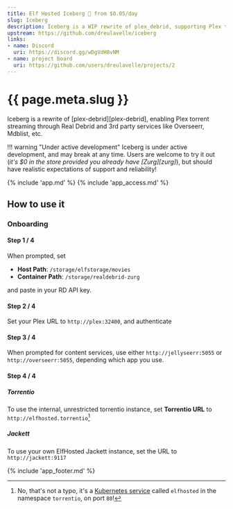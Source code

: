 ```yaml
---
title: Elf Hosted Iceberg 🧝 from $0.05/day
slug: Iceberg
description: Iceberg is a WIP rewrite of plex_debrid, supporting Plex torrent streaming through Real Debrid and 3rd party services like Overseerr, Mdblist, etc.
upstream: https://github.com/dreulavelle/iceberg
links:
- name: Discord
  uri: https://discord.gg/wDgVdH8vNM
- name: project board
  uri: https://github.com/users/dreulavelle/projects/2
---
```


# {{ page.meta.slug }}

Iceberg is a rewrite of [plex-debrid][plex-debrid], enabling Plex torrent streaming through Real Debrid and 3rd party services like Overseerr, Mdblist, etc.

!!! warning "Under active development"
    Iceberg is under active development, and may break at any time. Users are welcome to try it out (*it's $0 in the store provided you already have [Zurg][zurg]*), but should have realistic expectations of support and reliability!

{% include 'app.md' %}
{% include 'app_access.md' %}

## How to use it

### Onboarding

#### Step 1 / 4 

When prompted, set 

* **Host Path**: `/storage/elfstorage/movies`
* **Container Path**: `/storage/realdebrid-zurg`

and paste in your RD API key.

#### Step 2 / 4

Set your Plex URL to `http://plex:32400`, and authenticate

#### Step 3 / 4

When prompted for content services, use either `http://jellyseerr:5055` or `http://overseerr:5055`, depending which app you use.

#### Step 4 / 4

##### Torrentio

To use the internal, unrestricted torrentio instance, set **Torrentio URL** to `http://elfhosted.torrentio`[^1]

##### Jackett

To use your own ElfHosted Jackett instance, set the URL to `http://jackett:9117`

{% include 'app_footer.md' %}

[^1]: No, that's not a typo, it's a [Kubernetes service](https://github.com/funkypenguin/elf-infra/blob/ci/torrentio/service-elfhosted.yaml) called `elfhosted` in the namespace `torrentio`, on port `80`!